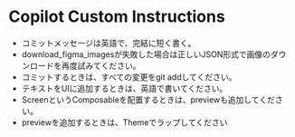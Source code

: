 # Copilot Custom Instructions

- コミットメッセージは英語で、完結に短く書く。
- download_figma_imagesが失敗した場合は正しいJSON形式で画像のダウンロードを再度試みてください。
- コミットするときは、すべての変更をgit addしてください。
- テキストをUIに追加するときは、英語で書いてください。
- ScreenというComposableを配置するときは、previewも追加してください。
- previewを追加するときは、Themeでラップしてください
